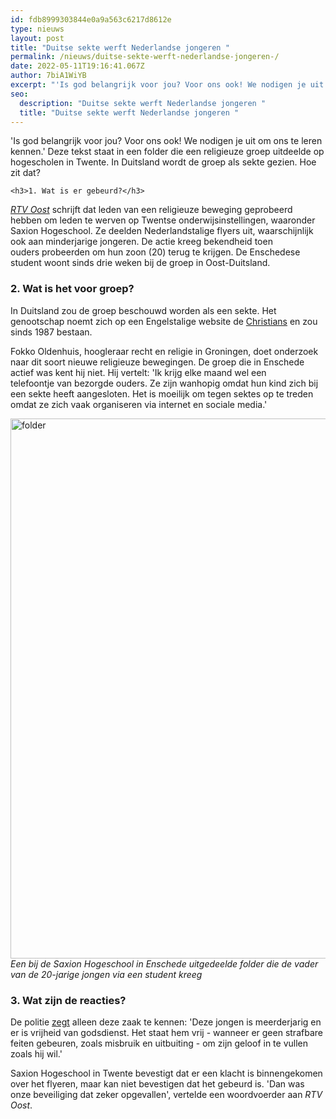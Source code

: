 ```yaml
---
id: fdb8999303844e0a9a563c6217d8612e
type: nieuws
layout: post
title: "Duitse sekte werft Nederlandse jongeren "
permalink: /nieuws/duitse-sekte-werft-nederlandse-jongeren-/
date: 2022-05-11T19:16:41.067Z
author: 7biA1WiYB
excerpt: "'Is god belangrijk voor jou? Voor ons ook! We nodigen je uit om ons te leren kennen.' Deze tekst staat in een folder die een religieuze groep uitdeelde op hogescholen in Twente. In Duitsland wordt de groep als sekte gezien. Hoe zit dat?  "
seo:
  description: "Duitse sekte werft Nederlandse jongeren "
  title: "Duitse sekte werft Nederlandse jongeren "
---
```

'Is god belangrijk voor jou? Voor ons ook! We nodigen je uit om ons te leren kennen.' Deze tekst staat in een folder die een religieuze groep uitdeelde op hogescholen in Twente. In Duitsland wordt de groep als sekte gezien. Hoe zit dat?  

    <h3>1. Wat is er gebeurd?</h3>
<p><em><a href="https://www.rtvoost.nl/nieuws/327187/Duitse-sekte-werft-nieuwe-leden-op-Twentse-onderwijsinstellingen" target="_blank">RTV Oost</a></em> schrijft dat leden van een religieuze beweging geprobeerd hebben om leden te werven op Twentse onderwijsinstellingen, waaronder Saxion Hogeschool. Ze deelden Nederlandstalige flyers uit, waarschijnlijk ook aan minderjarige jongeren. De actie kreeg bekendheid toen ouders probeerden om hun zoon (20) terug te krijgen. De Enschedese student woont sinds drie weken bij de groep in Oost-Duitsland. </p>
<h3>2. Wat is het voor groep?</h3>
<p>In Duitsland zou de groep beschouwd worden als een sekte. Het genootschap noemt zich op een Engelstalige website de <a href="https://www.christians.eu/" target="_blank">Christians</a> en zou sinds 1987 bestaan.</p>
<p>Fokko Oldenhuis, hoogleraar recht en religie in Groningen, doet onderzoek naar dit soort nieuwe religieuze bewegingen. De groep die in Enschede actief was kent hij niet. Hij vertelt: 'Ik krijg elke maand wel een telefoontje van bezorgde ouders. Ze zijn wanhopig omdat hun kind zich bij een sekte heeft aangesloten. Het is moeilijk om tegen sektes op te treden omdat ze zich vaak organiseren via internet en sociale media.'<div class="media media-element-container media-default"><div id="file-539976" class="file file-image file-image-jpeg">

        
  
  <div class="content">
    <img alt="folder" title="Foto: RTV Oost" height="864" width="1536" class="media-element file-default" data-delta="2" src="https://7dagen.netlify.app/sites/default/files/1536x864a_0.jpg">  </div>

  
</div>
</div><em>Een bij de Saxion Hogeschool in Enschede uitgedeelde folder die de vader van de 20-jarige jongen via een student kreeg</em>
<h3>3. Wat zijn de reacties?</h3>
<p>De politie <a href="https://www.ad.nl/binnenland/vader-ten-einde-raad-mijn-zoon-20-is-gehersenspoeld-door-duitse-sekte-en-wil-studie-opgeven~a1575527/" target="_blank">zegt</a> alleen deze zaak te kennen: 'Deze jongen is meerderjarig en er is vrijheid van godsdienst. Het staat hem vrij - wanneer er geen strafbare feiten gebeuren, zoals misbruik en uitbuiting - om zijn geloof in te vullen zoals hij wil.' </p>
<p>Saxion Hogeschool in Twente bevestigt dat er een klacht is binnengekomen over het flyeren, maar kan niet bevestigen dat het gebeurd is. 'Dan was onze beveiliging dat zeker opgevallen', vertelde een woordvoerder aan <em>RTV Oost</em>.</p>  
